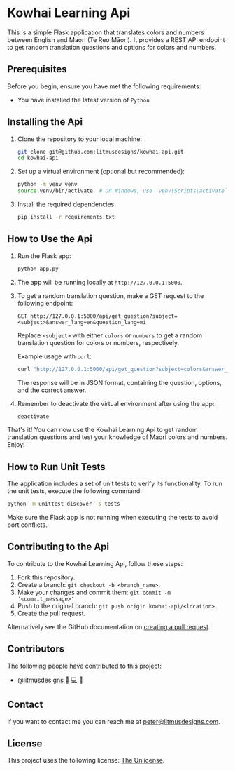 # Kowhai Learning Api

This is a simple Flask application that translates colors and numbers between English and Maori (Te Reo Māori). It provides a REST API endpoint to get random translation questions and options for colors and numbers.

## Prerequisites

Before you begin, ensure you have met the following requirements:

- You have installed the latest version of `Python`

## Installing the Api

1. Clone the repository to your local machine:

   ```bash
   git clone git@github.com:litmusdesigns/kowhai-api.git
   cd kowhai-api
   ```

2. Set up a virtual environment (optional but recommended):

   ```bash
   python -m venv venv
   source venv/bin/activate  # On Windows, use `venv\Scripts\activate`
   ```

3. Install the required dependencies:

   ```bash
   pip install -r requirements.txt
   ```

## How to Use the Api

1. Run the Flask app:

   ```bash
   python app.py
   ```

2. The app will be running locally at `http://127.0.0.1:5000`.

3. To get a random translation question, make a GET request to the following endpoint:

   ```
   GET http://127.0.0.1:5000/api/get_question?subject=<subject>&answer_lang=en&question_lang=mi
   ```

   Replace `<subject>` with either `colors` or `numbers` to get a random translation question for colors or numbers, respectively.

   Example usage with `curl`:

   ```bash
   curl "http://127.0.0.1:5000/api/get_question?subject=colors&answer_lang=en&question_lang=mi"
   ```

   The response will be in JSON format, containing the question, options, and the correct answer.

7. Remember to deactivate the virtual environment after using the app:

    ```bash
    deactivate
    ```

That's it! You can now use the Kowhai Learning Api to get random translation questions and test your knowledge of Maori colors and numbers. Enjoy!

## How to Run Unit Tests

The application includes a set of unit tests to verify its functionality. To run the unit tests, execute the following command:

```bash
python -m unittest discover -s tests
```

Make sure the Flask app is not running when executing the tests to avoid port conflicts.


## Contributing to the Api
<!--- If your README is long or you have some specific process or steps you want contributors to follow, consider creating a separate CONTRIBUTING.md file--->
To contribute to the Kowhai Learning Api, follow these steps:

1. Fork this repository.
2. Create a branch: `git checkout -b <branch_name>`.
3. Make your changes and commit them: `git commit -m '<commit_message>'`
4. Push to the original branch: `git push origin kowhai-api/<location>`
5. Create the pull request.

Alternatively see the GitHub documentation on [creating a pull request](https://help.github.com/en/github/collaborating-with-issues-and-pull-requests/creating-a-pull-request).

## Contributors

The following people have contributed to this project:

* [@litmusdesigns](https://github.com/litmusdesigns) 📖 💻 🐛

## Contact

If you want to contact me you can reach me at <peter@litmusdesigns.com>.

## License
<!--- If you're not sure which open license to use see https://choosealicense.com/--->

This project uses the following license: [The Unlicense](./LICENSE).